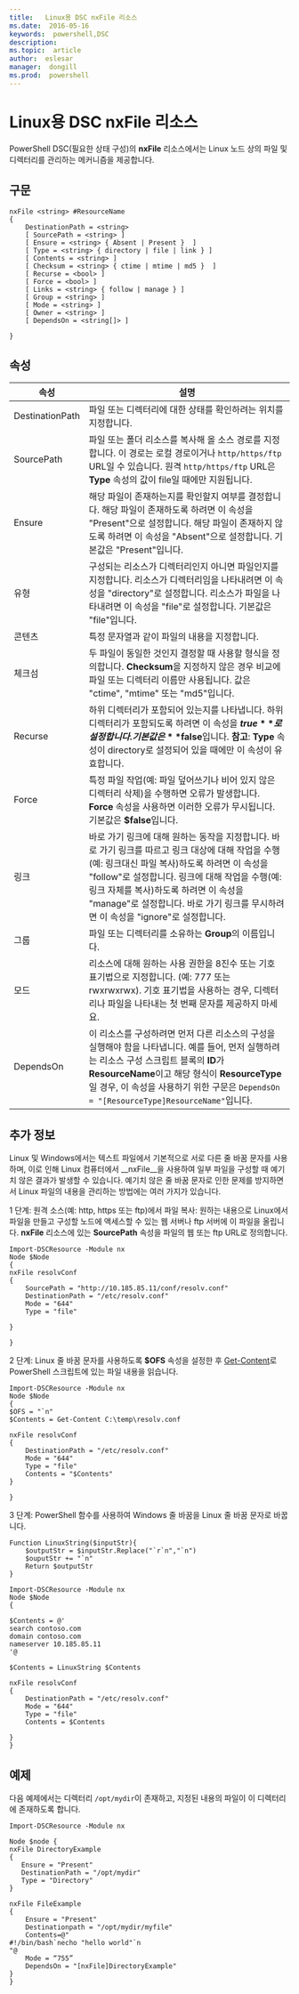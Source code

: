 ```yaml
---
title:   Linux용 DSC nxFile 리소스
ms.date:  2016-05-16
keywords:  powershell,DSC
description:  
ms.topic:  article
author:  eslesar
manager:  dongill
ms.prod:  powershell
---
```


# Linux용 DSC nxFile 리소스

PowerShell DSC(필요한 상태 구성)의 **nxFile** 리소스에서는 Linux 노드 상의 파일 및 디렉터리를 관리하는 메커니즘을 제공합니다.

## 구문

```
nxFile <string> #ResourceName
{
    DestinationPath = <string>
    [ SourcePath = <string> ]
    [ Ensure = <string> { Absent | Present }  ]
    [ Type = <string> { directory | file | link } ]
    [ Contents = <string> ]
    [ Checksum = <string> { ctime | mtime | md5 }  ]
    [ Recurse = <bool> ]
    [ Force = <bool> ]
    [ Links = <string> { follow | manage } ]
    [ Group = <string> ]
    [ Mode = <string> ]
    [ Owner = <string> ]
    [ DependsOn = <string[]> ]

}
```

## 속성

|  속성 |  설명 | 
|---|---|
| DestinationPath| 파일 또는 디렉터리에 대한 상태를 확인하려는 위치를 지정합니다.| 
| SourcePath| 파일 또는 폴더 리소스를 복사해 올 소스 경로를 지정합니다. 이 경로는 로컬 경로이거나 `http/https/ftp` URL일 수 있습니다. 원격 `http/https/ftp` URL은 **Type** 속성의 값이 file일 때에만 지원됩니다.| 
| Ensure| 해당 파일이 존재하는지를 확인할지 여부를 결정합니다. 해당 파일이 존재하도록 하려면 이 속성을 "Present"으로 설정합니다. 해당 파일이 존재하지 않도록 하려면 이 속성을 "Absent"으로 설정합니다. 기본값은 "Present"입니다.| 
| 유형| 구성되는 리소스가 디렉터리인지 아니면 파일인지를 지정합니다. 리소스가 디렉터리임을 나타내려면 이 속성을 "directory"로 설정합니다. 리소스가 파일을 나타내려면 이 속성을 "file"로 설정합니다. 기본값은 "file"입니다.| 
| 콘텐츠| 특정 문자열과 같이 파일의 내용을 지정합니다.| 
| 체크섬| 두 파일이 동일한 것인지 결정할 때 사용할 형식을 정의합니다. **Checksum**을 지정하지 않은 경우 비교에 파일 또는 디렉터리 이름만 사용됩니다. 값은 "ctime", "mtime" 또는 "md5"입니다.| 
| Recurse| 하위 디렉터리가 포함되어 있는지를 나타냅니다. 하위 디렉터리가 포함되도록 하려면 이 속성을 **$true**로 설정합니다. 기본값은 **$false**입니다. **참고**: **Type** 속성이 directory로 설정되어 있을 때에만 이 속성이 유효합니다.| 
| Force| 특정 파일 작업(예: 파일 덮어쓰기나 비어 있지 않은 디렉터리 삭제)을 수행하면 오류가 발생합니다. **Force** 속성을 사용하면 이러한 오류가 무시됩니다. 기본값은 **$false**입니다.| 
| 링크| 바로 가기 링크에 대해 원하는 동작을 지정합니다. 바로 가기 링크를 따르고 링크 대상에 대해 작업을 수행(예: 링크대신 파일 복사)하도록 하려면 이 속성을 "follow"로 설정합니다. 링크에 대해 작업을 수행(예: 링크 자체를 복사)하도록 하려면 이 속성을 "manage"로 설정합니다. 바로 가기 링크를 무시하려면 이 속성을 "ignore"로 설정합니다.| 
| 그룹| 파일 또는 디렉터리를 소유하는 **Group**의 이름입니다.| 
| 모드| 리소스에 대해 원하는 사용 권한을 8진수 또는 기호 표기법으로 지정합니다. (예: 777 또는 rwxrwxrwx). 기호 표기법을 사용하는 경우, 디렉터리나 파일을 나타내는 첫 번째 문자를 제공하지 마세요.| 
| DependsOn | 이 리소스를 구성하려면 먼저 다른 리소스의 구성을 실행해야 함을 나타냅니다. 예를 들어, 먼저 실행하려는 리소스 구성 스크립트 블록의 **ID**가 **ResourceName**이고 해당 형식이 **ResourceType**일 경우, 이 속성을 사용하기 위한 구문은 `DependsOn = "[ResourceType]ResourceName"`입니다.| 

## 추가 정보


Linux 및 Windows에서는 텍스트 파일에서 기본적으로 서로 다른 줄 바꿈 문자를 사용하며, 이로 인해 Linux 컴퓨터에서 __nxFile__을 사용하여 일부 파일을 구성할 때 예기치 않은 결과가 발생할 수 있습니다. 예기치 않은 줄 바꿈 문자로 인한 문제를 방지하면서 Linux 파일의 내용을 관리하는 방법에는 여러 가지가 있습니다.

1 단계: 원격 소스(예: http, https 또는 ftp)에서 파일 복사: 원하는 내용으로 Linux에서 파일을 만들고 구성할 노드에 액세스할 수 있는 웹 서버나 ftp 서버에 이 파일을 올립니다. __nxFile__ 리소스에 있는 __SourcePath__ 속성을 파일의 웹 또는 ftp URL로 정의합니다.

```
Import-DSCResource -Module nx
Node $Node
{
nxFile resolvConf
{
    SourcePath = "http://10.185.85.11/conf/resolv.conf"
    DestinationPath = "/etc/resolv.conf"
    Mode = "644"        
    Type = "file"
    
}
        
}
```


2 단계: Linux 줄 바꿈 문자를 사용하도록 __$OFS__ 속성을 설정한 후 [Get-Content](https://technet.microsoft.com/en-us/library/hh849787.aspx)로 PowerShell 스크립트에 있는 파일 내용을 읽습니다.


```
Import-DSCResource -Module nx
Node $Node
{
$OFS = "`n"
$Contents = Get-Content C:\temp\resolv.conf

nxFile resolvConf
{
    DestinationPath = "/etc/resolv.conf"
    Mode = "644"        
    Type = "file"
    Contents = "$Contents"
}

}
```


3 단계: PowerShell 함수를 사용하여 Windows 줄 바꿈을 Linux 줄 바꿈 문자로 바꿉니다.

```
Function LinuxString($inputStr){
    $outputStr = $inputStr.Replace("`r`n","`n")
    $ouputStr += "`n"
    Return $outputStr
}

Import-DSCResource -Module nx
Node $Node
{

$Contents = @'
search contoso.com
domain contoso.com
nameserver 10.185.85.11
'@

$Contents = LinuxString $Contents

nxFile resolvConf
{
    DestinationPath = "/etc/resolv.conf"
    Mode = "644"        
    Type = "file"
    Contents = $Contents
    
}
}
```

## 예제

다음 예제에서는 디렉터리 `/opt/mydir`이 존재하고, 지정된 내용의 파일이 이 디렉터리에 존재하도록 합니다.

```
Import-DSCResource -Module nx 

Node $node {
nxFile DirectoryExample
{
   Ensure = "Present"
   DestinationPath = "/opt/mydir"
   Type = "Directory"
}

nxFile FileExample
{
    Ensure = "Present"
    Destinationpath = "/opt/mydir/myfile"
    Contents=@"
#!/bin/bash`necho "hello world"`n
"@ 
    Mode = “755”
    DependsOn = "[nxFile]DirectoryExample"
} 
}
```



<!--HONumber=May16_HO3-->


